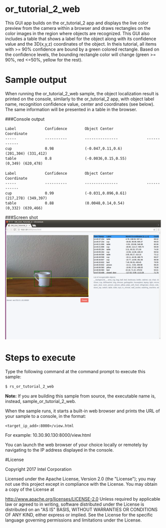 # or_tutorial_2_web

This GUI app builds on the or_tutorial_2 app and displays the live color preview from the camera within a browser and draws rectangles on the color images in the region where objects are recognized. This GUI also includes a table that shows a label for the object along with its confidence value and the 3D(x,y,z) coordinates of the object. In theis tutorial, all items with >= 90% confidence are bound by a green colored rectangle. Based on the confidence levels, the bounding rectangle color will change (green >= 90%, red <=50%, yellow for the rest).

# Sample output

When running the or_tutorial_2_web sample, the object localization result is printed on the console, similarly to the or_tutorial_2 app, with object label name, recognition confidence value, center and coordinates (see below). The same information will be presented in a table in the browser.

###Console output
```
Label             Confidence        Object Center               Coordinate
-----             ----------        ---------------             ------------
cup               0.98              (-0.047,0.11,0.6)           (201,304) (331,412)
table             0.8               (-0.0036,0.15,0.55)         (0,349) (620,478)

Label             Confidence        Object Center               Coordinate
-----             ----------        ---------------             ------------
cup               0.99              (-0.031,0.096,0.61)         (217,278) (349,397)
table             0.88              (0.0048,0.14,0.54)          (0,332) (639,466)

```

###Screen shot 
![Image](./docs/or_gui_tutorial_2.png?raw=true)

# Steps to execute

Type the following command at the command prompt to execute this sample:

```bash
$ rs_or_tutorial_2_web
```

**Note:** If you are building this sample from source, the executable name is, instead, sample_or_tutorial_2_web.

When the sample runs, it starts a built-in web browser and prints the URL of your sample to a console, in the format:   
    
    <target_ip_add>:8000>/view.html

For example:  10.30.90.130:8000/view.html

You can launch the web browser of your choice locally or remotely by navigating to the IP address displayed in the console.

#License

Copyright 2017 Intel Corporation

Licensed under the Apache License, Version 2.0 (the "License"); you may not use this project except in compliance with the License. You may obtain a copy of the License at

http://www.apache.org/licenses/LICENSE-2.0 Unless required by applicable law or agreed to in writing, software distributed under the License is distributed on an "AS IS" BASIS, WITHOUT WARRANTIES OR CONDITIONS OF ANY KIND, either express or implied. See the License for the specific language governing permissions and limitations under the License.
